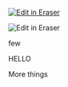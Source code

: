 <p><a target="_blank" href="https://app.eraser.io/workspace/Kt4y8EPw3KPiQC57OtPB" id="edit-in-eraser-github-link"><img alt="Edit in Eraser" src="https://firebasestorage.googleapis.com/v0/b/second-petal-295822.appspot.com/o/images%2Fgithub%2FOpen%20in%20Eraser.svg?alt=media&amp;token=968381c8-a7e7-472a-8ed6-4a6626da5501"></a></p>

![Edit in Eraser](/.eraser/Kt4y8EPw3KPiQC57OtPB___reS6fUv66LcKWYn8yV2OvCPvwSm2___Open%20in%20Eraser.svg "")

few

HELLO

More things


<!--- Eraser file: https://app.eraser.io/workspace/Kt4y8EPw3KPiQC57OtPB --->